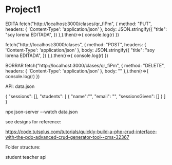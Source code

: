 # Project1


EDITA
fetch("http://localhost:3000/clases/qr_fiPm", {
    method: "PUT",
    headers: {
        'Content-Type': 'application/json'
      },
    body: JSON.stringify({
    "title": "soy lorena EDITADA",
  })
},).then(r=>{
    console.log(r)
})


fetch("http://localhost:3000/clases", {
    method: "POST",
    headers: {
        'Content-Type': 'application/json'
      },
    body: JSON.stringify({
    "title": "soy lorena EDITADA",
  })
},).then(r=>{
    console.log(r)
})



BORRAR
fetch("http://localhost:3000/clases/qr_fiPm", {
    method: "DELETE",
    headers: {
        'Content-Type': 'application/json'
      },
    body: ""
},).then(r=>{
    console.log(r)
})

API: data.json

{
  "sessions": [],
  "students": [
      {
          "name":"",
          "email": "",
          "sessionsGiven": []
      }
  ]
}

npx json-server --watch data.json

see designs for reference:

https://code.tutsplus.com/tutorials/quickly-build-a-php-crud-interface-with-the-pdo-advanced-crud-generator-tool--cms-32367



Folder structure:

student
teacher
api



